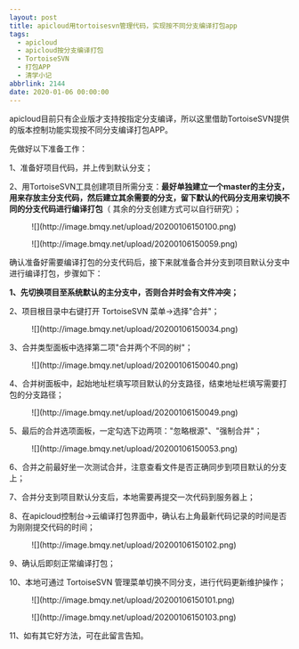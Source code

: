 ```yaml
---
layout: post
title: apicloud用tortoisesvn管理代码，实现按不同分支编译打包app
tags:
  - apicloud
  - apicloud按分支编译打包
  - TortoiseSVN
  - 打包APP
  - 清学小记
abbrlink: 2144
date: 2020-01-06 00:00:00
---
```


<!-- wp:paragraph -->

apicloud目前只有企业版才支持按指定分支编译，所以这里借助TortoiseSVN提供的版本控制功能实现按不同分支编译打包APP。

<!-- /wp:paragraph -->

<!-- wp:paragraph -->

先做好以下准备工作：

<!-- /wp:paragraph -->

<!-- wp:paragraph -->

1、准备好项目代码，并上传到默认分支；

<!-- /wp:paragraph -->

<!-- wp:paragraph {"textColor":"vivid-red"} -->

2、用TortoiseSVN工具创建项目所需分支：**最好单独建立一个master的主分支，用来存放主分支代码，然后建立其余需要的分支，留下默认的代码分支用来切换不同的分支代码进行编译打包**（ 其余的分支创建方式可以自行研究）；

<!-- /wp:paragraph -->

<!-- wp:image {"sizeSlug":"large"} -->
<figure class="wp-block-image size-large">![](http://image.bmqy.net/upload/20200106150100.png)</figure>
<!-- /wp:image -->

<!-- wp:image {"sizeSlug":"large"} -->
<figure class="wp-block-image size-large">![](http://image.bmqy.net/upload/20200106150059.png)</figure>
<!-- /wp:image -->

<!-- wp:paragraph -->

确认准备好需要编译打包的分支代码后，接下来就准备合并分支到项目默认分支中进行编译打包，步骤如下：

<!-- /wp:paragraph -->

<!-- wp:paragraph {"textColor":"vivid-red"} -->

**1、先切换项目至系统默认的主分支中，否则合并时会有文件冲突；**

<!-- /wp:paragraph -->

<!-- wp:paragraph -->

2、项目根目录中右键打开 TortoiseSVN 菜单→选择"合并"；

<!-- /wp:paragraph -->

<!-- wp:image {"sizeSlug":"large"} -->
<figure class="wp-block-image size-large">![](http://image.bmqy.net/upload/20200106150034.png)</figure>
<!-- /wp:image -->

<!-- wp:paragraph -->

3、合并类型面板中选择第二项"合并两个不同的树"；

<!-- /wp:paragraph -->

<!-- wp:image {"sizeSlug":"large"} -->
<figure class="wp-block-image size-large">![](http://image.bmqy.net/upload/20200106150040.png)</figure>
<!-- /wp:image -->

<!-- wp:paragraph {"textColor":"vivid-red"} -->

4、合并树面板中，起始地址栏填写项目默认的分支路径，结束地址栏填写需要打包的分支路径；

<!-- /wp:paragraph -->

<!-- wp:image {"sizeSlug":"large"} -->
<figure class="wp-block-image size-large">![](http://image.bmqy.net/upload/20200106150049.png)</figure>
<!-- /wp:image -->

<!-- wp:paragraph {"textColor":"vivid-red"} -->

5、最后的合并选项面板，一定勾选下边两项："忽略根源"、"强制合并"；

<!-- /wp:paragraph -->

<!-- wp:image {"sizeSlug":"large"} -->
<figure class="wp-block-image size-large">![](http://image.bmqy.net/upload/20200106150053.png)</figure>
<!-- /wp:image -->

<!-- wp:paragraph -->

6、合并之前最好坐一次测试合并，注意查看文件是否正确同步到项目默认的分支上；

<!-- /wp:paragraph -->

<!-- wp:paragraph -->

7、合并分支到项目默认分支后，本地需要再提交一次代码到服务器上；

<!-- /wp:paragraph -->

<!-- wp:paragraph {"textColor":"vivid-red"} -->

8、在apicloud控制台→云编译打包界面中，确认右上角最新代码记录的时间是否为刚刚提交代码的时间；

<!-- /wp:paragraph -->

<!-- wp:image {"sizeSlug":"large"} -->
<figure class="wp-block-image size-large">![](http://image.bmqy.net/upload/20200106150102.png)</figure>
<!-- /wp:image -->

<!-- wp:paragraph -->

9、确认后即刻正常编译打包；

<!-- /wp:paragraph -->

<!-- wp:paragraph -->

10、本地可通过 TortoiseSVN 管理菜单切换不同分支，进行代码更新维护操作；

<!-- /wp:paragraph -->

<!-- wp:image {"sizeSlug":"large"} -->
<figure class="wp-block-image size-large">![](http://image.bmqy.net/upload/20200106150101.png)</figure>
<!-- /wp:image -->

<!-- wp:image {"sizeSlug":"large"} -->
<figure class="wp-block-image size-large">![](http://image.bmqy.net/upload/20200106150103.png)</figure>
<!-- /wp:image -->

<!-- wp:paragraph -->

11、如有其它好方法，可在此留言告知。

<!-- /wp:paragraph -->